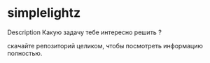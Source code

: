 # simplelightz
Description
Какую задачу тебе интересно решить ?

скачайте репозиторий целиком, чтобы посмотреть информацию полностью.


